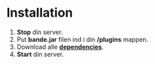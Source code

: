 # Installation

1. **Stop** din server.
2. Put **bande.jar** filen ind i din **/plugins** mappen.
3. Download alle [**dependencies**](https://developer.plexhost.dk/plugins/bande#dependencies).
4. **Start** din server.
